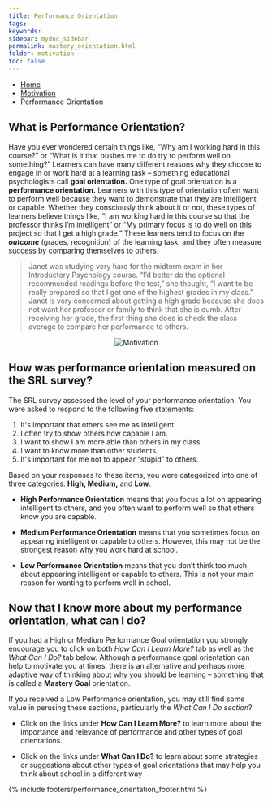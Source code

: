 ```yaml
---
title: Performance Orientation
tags: 
keywords: 
sidebar: mydoc_sidebar
permalink: mastery_orientation.html
folder: motivation
toc: false
---
```


<ul class="breadcrumb">
    <li><a href="index.html">Home</a></li>
    <li><a href="motivation_overview.html">Motivation</a></li>
    <li class="active">Performance Orientation</li>
</ul>



## What is Performance Orientation?

Have you ever wondered certain things like, “Why am I working hard in this course?” or “What is it that pushes me to do try to perform well on something?” Learners can have many different reasons why they choose to engage in or work hard at a learning task – something educational psychologists call **goal orientation.** One type of goal orientation is a **performance orientation.** Learners with this type of orientation often want to perform well because they want to demonstrate that they are intelligent or capable. Whether they consciously think about it or not, these types of learners believe things like, “I am working hard in this course so that the professor thinks I’m intelligent” or “My primary focus is to do well on this project so that I get a high grade.” These learners tend to focus on the ***outcome*** (grades, recognition) of the learning task, and they often measure success by comparing themselves to others.

> Janet was studying very hard for the midterm exam in her Introductory Psychology course. “I’d better do the optional recommended readings before the test,” she thought, “I want to be really prepared so that I get one of the highest grades in my class.” Janet is very concerned about getting a high grade because she does not want her professor or family to think that she is dumb. After receiving her grade, the first thing she does is check the class average to compare her performance to others.

<center><img src='images/motivation.png' alt='Motivation' /></center>

## How was performance orientation measured on the SRL survey?

The SRL survey assessed the level of your performance orientation. You were asked to respond to the following five statements:

1. It's important that others see me as intelligent.
2. I often try to show others how capable I am.
3. I want to show I am more able than others in my class.
4. I want to know more than other students.
5. It's important for me not to appear “stupid” to others.

Based on your responses to these items, you were categorized into one of three categories: **High, Medium,** and **Low**.

* **High Performance Orientation** means that you focus a lot on appearing intelligent to others, and you often want to perform well so that others know you are capable.

* **Medium Performance Orientation** means that you sometimes focus on appearing intelligent or capable to others. However, this may not be the strongest reason why you work hard at school.

* **Low Performance Orientation** means that you don’t think too much about appearing intelligent or capable to others. This is not your main reason for wanting to perform well in school.

## Now that I know more about my performance orientation, what can I do?

If you had a High or Medium Performance Goal orientation you strongly encourage you to click on both *How Can I Learn More?* tab as well as the *What Can I Do?* tab below. Although a performance goal orientation can help to motivate you at times, there is an alternative and perhaps more adaptive way of thinking about why you should be learning – something that is called a **Mastery Goal** orientation.

If you received a Low Performance orientation, you may still find some value in perusing these sections, particularly the *What Can I Do section*?

* Click on the links under **How Can I Learn More?** to learn more about the importance and relevance of performance and other types of goal orientations.

* Click on the links under **What Can I Do?** to learn about some strategies or suggestions about other types of goal orientations that may help you think about school in a different way

{% include footers/performance_orientation_footer.html %}

